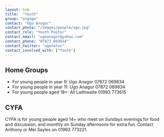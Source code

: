 ```yaml
---
layout: hub
title:  "Youth"
group: "engage"
contact: "Ugo Anagor"
contact_photo: "/images/people/ugo.jpg"
contact_role: "Youth Pastor"
contact_email: "ugoanagor@yahoo.com"
contact_phone: "07872 069834"
contact_twitter: "ugonator"
contact_involved_with: ["Youth"]
---
```


## Home Groups

* For young people in year 9: Ugo Anagor 07872 069834
* For young people in year 11: Ugo Anagor 07872 069834
* For young people aged 18+: Ali Laithwaite 01993 773615

## CYFA
CYFA is for young people aged 14+ who meet on Sundays evenings for food and discussion, and monthly on Sunday afternoons for extra fun. Contact Anthony or Mel Sayles on 01993 773221.